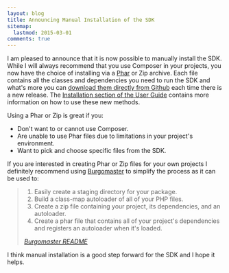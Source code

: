 ```yaml
---
layout: blog
title: Announcing Manual Installation of the SDK
sitemap:
  lastmod: 2015-03-01
comments: true
---
```


I am pleased to announce that it is now possible to manually install the SDK. While I will always recommend that you use Composer in your projects, you now have the choice of installing via a [Phar](http://php.net/manual/en/book.phar.php) or Zip archive. Each file contains all the classes and dependencies you need to run the SDK and what's more you can [download them directly from Github](https://github.com/davidtsadler/ebay-sdk-trading/releases) each time there is a new release. The [Installation section of the User Guide](http://devbay.net/sdk/guides/installation/) contains more information on how to use these new methods.

Using a Phar or Zip is great if you:

* Don't want to or cannot use Composer.
* Are unable to use Phar files due to limitations in your project's environment.
* Want to pick and choose specific files from the SDK.

If you are interested in creating Phar or Zip files for your own projects I definitely recommend using [Burgomaster](https://github.com/mtdowling/Burgomaster) to simplify the process as it can be used to:

<blockquote>
  <ol>
    <li>Easily create a staging directory for your package.</li>
    <li>Build a class-map autoloader of all of your PHP files.</li>
    <li>Create a zip file containing your project, its dependencies, and an autoloader.</li>
    <li>Create a phar file that contains all of your project's dependencies and registers an autoloader when it's loaded.</li>
   </ol> 
  <cite><a href="https://github.com/mtdowling/Burgomaster/blob/master/README.rst">Burgomaster README</a></cite>
</blockquote>

I think manual installation is a good step forward for the SDK and I hope it helps.

